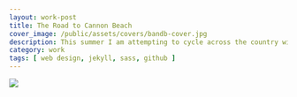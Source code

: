 ```yaml
---
layout: work-post
title: The Road to Cannon Beach
cover_image: /public/assets/covers/bandb-cover.jpg
description: This summer I am attempting to cycle across the country with an organization called Bike and Build. The site is built on Jekyll which eliminates the need to use a complicated CMS and is hosted on Github Pages. To keep challenging myself, share my messaging about the Affordbale Housing Cause, and help me reach my goals I put this together...check it out  at roadtocannonbeach.bike
category: work
tags: [ web design, jekyll, sass, github ]
---
```


<a href="http://roadtocannonbeach.bike"><img src="{{ site.cdn_path }}/bike-build/site.png" /></a>

